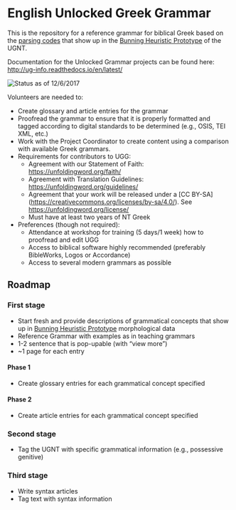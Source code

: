 # English Unlocked Greek Grammar

This is the repository for a reference grammar for biblical Greek based on the [parsing codes](https://git.door43.org/Door43/en_ugg/src/master/parsingscheme_updated.pdf) that show up in the [Bunning Heuristic Prototype](https://git.door43.org/Door43/en_ugg/src/master/BHP20170517.xlsx) of the UGNT.

Documentation for the Unlocked Grammar projects can be found here: http://ug-info.readthedocs.io/en/latest/
 
![Status](https://git.door43.org/Door43/en_ugg/src/master/images/Capture.PNG) as of 12/6/2017

Volunteers are needed to:
* Create glossary and article entries for the grammar
* Proofread the grammar to ensure that it is properly formatted and tagged
according to digital standards to be determined (e.g., OSIS, TEI XML, etc.)
* Work with the Project Coordinator to create content using a comparison with available Greek grammars.
* Requirements for contributors to UGG:
    * Agreement with our Statement of Faith: https://unfoldingword.org/faith/
    * Agreement with Translation Guidelines: https://unfoldingword.org/guidelines/
    * Agreement that your work will be released under a [CC BY-SA] (https://creativecommons.org/licenses/by-sa/4.0/). See
https://unfoldingword.org/license/
    * Must have at least two years of NT Greek
* Preferences (though not required):
    * Attendance at workshop for training (5 days/1 week) how to proofread and edit
UGG
    * Access to biblical software highly recommended (preferably BibleWorks, Logos or Accordance)
    * Access to several modern grammars as possible

## Roadmap

### First stage

* Start fresh and provide descriptions of grammatical concepts that show up in [Bunning Heuristic Prototype](https://git.door43.org/Door43/en_ugg/src/master/BHP20170517.xlsx) morphological data
* Reference Grammar with examples as in teaching grammars
* 1-2 sentence that is pop-upable (with “view more”)
* ~1 page for each entry

#### Phase 1 

* Create glossary entries for each grammatical concept specified

#### Phase 2

* Create article entries for each grammatical concept specified

### Second stage

* Tag the UGNT with specific grammatical information (e.g., possessive genitive)

### Third stage

* Write syntax articles
* Tag text with syntax information